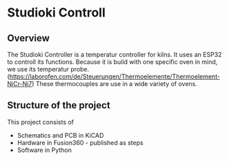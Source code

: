 # Studioki Controll

## Overview
The Studioki Controller is a temperatur controller for kilns. It uses an ESP32 to controll its functions. Because it is build with one specific oven in mind, we use its temperatur probe. (https://laborofen.com/de/Steuerungen/Thermoelemente/Thermoelement-NiCr-Ni7) These thermocouples are use in a wide variety of ovens. 

## Structure of the project
This project consists of
* Schematics and PCB in KiCAD
* Hardware in Fusion360 - published as steps
* Software in Python

